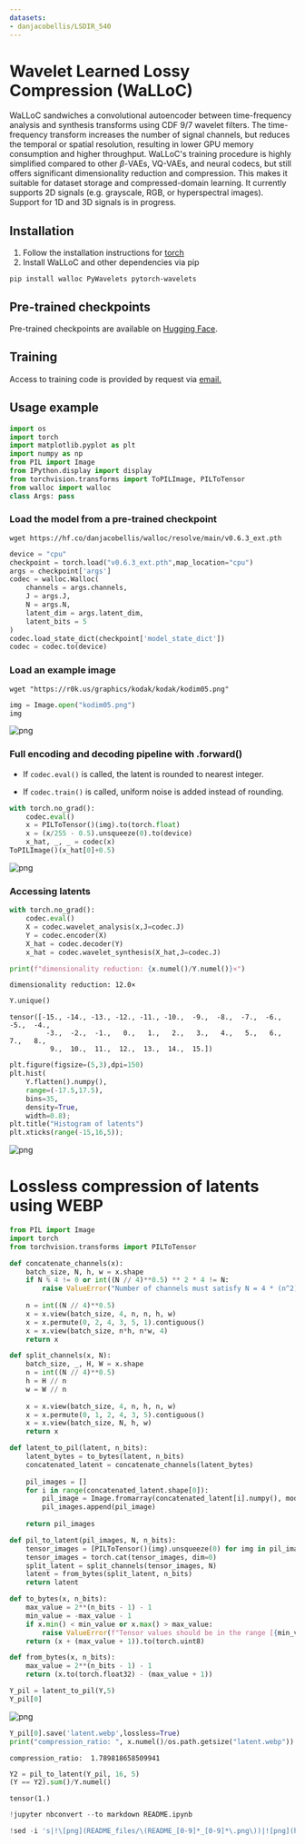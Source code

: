```yaml
---
datasets:
- danjacobellis/LSDIR_540
---
```

# Wavelet Learned Lossy Compression (WaLLoC)

WaLLoC sandwiches a convolutional autoencoder between time-frequency analysis and synthesis transforms using 
CDF 9/7 wavelet filters. The time-frequency transform increases the number of signal channels, but reduces the temporal or spatial resolution, resulting in lower GPU memory consumption and higher throughput. WaLLoC's training procedure is highly simplified compared to other $\beta$-VAEs, VQ-VAEs, and neural codecs, but still offers significant dimensionality reduction and compression. This makes it suitable for dataset storage and compressed-domain learning. It currently supports 2D signals (e.g. grayscale, RGB, or hyperspectral images). Support for 1D and 3D signals is in progress.

## Installation

1. Follow the installation instructions for [torch](https://pytorch.org/get-started/locally/)
2. Install WaLLoC and other dependencies via pip

```pip install walloc PyWavelets pytorch-wavelets```

## Pre-trained checkpoints

Pre-trained checkpoints are available on [Hugging Face](https://huggingface.co/danjacobellis/walloc).

## Training

Access to training code is provided by request via [email.](mailto:danjacobellis@utexas.edu)

## Usage example


```python
import os
import torch
import matplotlib.pyplot as plt
import numpy as np
from PIL import Image
from IPython.display import display
from torchvision.transforms import ToPILImage, PILToTensor
from walloc import walloc
class Args: pass
```

### Load the model from a pre-trained checkpoint

```wget https://hf.co/danjacobellis/walloc/resolve/main/v0.6.3_ext.pth```


```python
device = "cpu"
checkpoint = torch.load("v0.6.3_ext.pth",map_location="cpu")
args = checkpoint['args']
codec = walloc.Walloc(
    channels = args.channels,
    J = args.J,
    N = args.N,
    latent_dim = args.latent_dim,
    latent_bits = 5
)
codec.load_state_dict(checkpoint['model_state_dict'])
codec = codec.to(device)
```

### Load an example image

```wget "https://r0k.us/graphics/kodak/kodak/kodim05.png"```


```python
img = Image.open("kodim05.png")
img
```




    
![png](https://huggingface.co/danjacobellis/walloc/resolve/main/README_files/README_6_0.png)
    



### Full encoding and decoding pipeline with .forward()

* If `codec.eval()` is called, the latent is rounded to nearest integer.

* If `codec.train()` is called, uniform noise is added instead of rounding.


```python
with torch.no_grad():
    codec.eval()
    x = PILToTensor()(img).to(torch.float)
    x = (x/255 - 0.5).unsqueeze(0).to(device)
    x_hat, _, _ = codec(x)
ToPILImage()(x_hat[0]+0.5)
```




    
![png](https://huggingface.co/danjacobellis/walloc/resolve/main/README_files/README_8_0.png)
    



### Accessing latents


```python
with torch.no_grad():
    codec.eval()
    X = codec.wavelet_analysis(x,J=codec.J)
    Y = codec.encoder(X)
    X_hat = codec.decoder(Y)
    x_hat = codec.wavelet_synthesis(X_hat,J=codec.J)

print(f"dimensionality reduction: {x.numel()/Y.numel()}×")
```

    dimensionality reduction: 12.0×



```python
Y.unique()
```




    tensor([-15., -14., -13., -12., -11., -10.,  -9.,  -8.,  -7.,  -6.,  -5.,  -4.,
             -3.,  -2.,  -1.,   0.,   1.,   2.,   3.,   4.,   5.,   6.,   7.,   8.,
              9.,  10.,  11.,  12.,  13.,  14.,  15.])




```python
plt.figure(figsize=(5,3),dpi=150)
plt.hist(
    Y.flatten().numpy(),
    range=(-17.5,17.5),
    bins=35,
    density=True,
    width=0.8);
plt.title("Histogram of latents")
plt.xticks(range(-15,16,5));
```


    
![png](https://huggingface.co/danjacobellis/walloc/resolve/main/README_files/README_12_0.png)
    


# Lossless compression of latents using WEBP


```python
from PIL import Image
import torch
from torchvision.transforms import PILToTensor

def concatenate_channels(x):
    batch_size, N, h, w = x.shape
    if N % 4 != 0 or int((N // 4)**0.5) ** 2 * 4 != N:
        raise ValueError("Number of channels must satisfy N = 4 * (n^2) for some integer n.")
    
    n = int((N // 4)**0.5)
    x = x.view(batch_size, 4, n, n, h, w)
    x = x.permute(0, 2, 4, 3, 5, 1).contiguous()
    x = x.view(batch_size, n*h, n*w, 4)
    return x

def split_channels(x, N):
    batch_size, _, H, W = x.shape
    n = int((N // 4)**0.5)
    h = H // n
    w = W // n
    
    x = x.view(batch_size, 4, n, h, n, w)
    x = x.permute(0, 1, 2, 4, 3, 5).contiguous()
    x = x.view(batch_size, N, h, w)
    return x

def latent_to_pil(latent, n_bits):
    latent_bytes = to_bytes(latent, n_bits)
    concatenated_latent = concatenate_channels(latent_bytes)
    
    pil_images = []
    for i in range(concatenated_latent.shape[0]):
        pil_image = Image.fromarray(concatenated_latent[i].numpy(), mode='RGBA')
        pil_images.append(pil_image)
    
    return pil_images

def pil_to_latent(pil_images, N, n_bits):
    tensor_images = [PILToTensor()(img).unsqueeze(0) for img in pil_images]
    tensor_images = torch.cat(tensor_images, dim=0)
    split_latent = split_channels(tensor_images, N)
    latent = from_bytes(split_latent, n_bits)
    return latent

def to_bytes(x, n_bits):
    max_value = 2**(n_bits - 1) - 1
    min_value = -max_value - 1
    if x.min() < min_value or x.max() > max_value:
        raise ValueError(f"Tensor values should be in the range [{min_value}, {max_value}].")
    return (x + (max_value + 1)).to(torch.uint8)

def from_bytes(x, n_bits):
    max_value = 2**(n_bits - 1) - 1
    return (x.to(torch.float32) - (max_value + 1))
```


```python
Y_pil = latent_to_pil(Y,5)
Y_pil[0]
```




    
![png](https://huggingface.co/danjacobellis/walloc/resolve/main/README_files/README_15_0.png)
    




```python
Y_pil[0].save('latent.webp',lossless=True)
print("compression_ratio: ", x.numel()/os.path.getsize("latent.webp"))
```

    compression_ratio:  1.789818658509941



```python
Y2 = pil_to_latent(Y_pil, 16, 5)
(Y == Y2).sum()/Y.numel()
```




    tensor(1.)




```python
!jupyter nbconvert --to markdown README.ipynb
```


```python
!sed -i 's|!\[png](README_files/\(README_[0-9]*_[0-9]*\.png\))|![png](https://huggingface.co/danjacobellis/walloc/resolve/main/README_files/\1)|g' README.md
```
